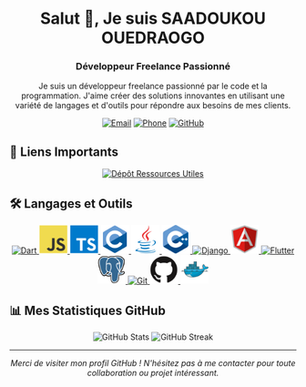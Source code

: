 <!-- Header Section -->
<h1 align="center">Salut 👋, Je suis SAADOUKOU OUEDRAOGO</h1>
<h3 align="center">Développeur Freelance Passionné</h3>

<!-- Introduction -->
<p align="center">
  Je suis un développeur freelance passionné par le code et la programmation. J'aime créer des solutions innovantes en utilisant une variété de langages et d'outils pour répondre aux besoins de mes clients.
</p>

<!-- Contact Information -->
<p align="center">
  <a href="mailto:osaadoukou@gmail.com"><img src="https://img.shields.io/badge/Email-osaadoukou@gmail.com-c14438?style=for-the-badge&logo=gmail&logoColor=white" alt="Email"></a>
  <a href="tel:+22675364491"><img src="https://img.shields.io/badge/Phone-+22675364491-blue?style=for-the-badge&logo=phone&logoColor=white" alt="Phone"></a>
  <a href="https://github.com/sidiki-codeur"><img src="https://img.shields.io/badge/GitHub-sidiki--codeur-181717?style=for-the-badge&logo=github&logoColor=white" alt="GitHub"></a>
</p>

<!-- 🔗 Liens Importants Section -->
## 🔗 Liens Importants

<p align="center">
  <a href="https://github.com/sidiki-codeur/ressources-utiles" target="_blank" rel="noreferrer">
    <img src="https://img.shields.io/badge/Dépôt%20Ressources%20Utiles-181717?style=for-the-badge&logo=github&logoColor=white" alt="Dépôt Ressources Utiles">
  </a>
  <!-- Ajoutez d'autres liens importants ici de la même manière -->
  <!--a href="URL_DE_VOTRE_AUTRE_DEPOT" target="_blank" rel="noreferrer">
    <img src="https://img.shields.io/badge/Autre%20Dépôt-NomDuDepot-181717?style=for-the-badge&logo=github&logoColor=white" alt="Autre Dépôt">
  </a-->
</p>

<!-- Languages and Tools Section -->
## 🛠️ Langages et Outils

<div align="center">
  <!-- Dart -->
  <a href="https://dart.dev" target="_blank" rel="noreferrer">
    <img src="https://www.vectorlogo.zone/logos/dartlang/dartlang-icon.svg" alt="Dart" width="50" height="50"/>
  </a>
  <!-- JavaScript -->
  <a href="https://developer.mozilla.org/fr/docs/Web/JavaScript" target="_blank" rel="noreferrer">
    <img src="https://raw.githubusercontent.com/devicons/devicon/master/icons/javascript/javascript-original.svg" alt="JavaScript" width="50" height="50"/>
  </a>
  <!-- TypeScript -->
  <a href="https://www.typescriptlang.org/" target="_blank" rel="noreferrer">
    <img src="https://raw.githubusercontent.com/devicons/devicon/master/icons/typescript/typescript-original.svg" alt="TypeScript" width="50" height="50"/>
  </a>
  <!-- C -->
  <a href="https://www.cprogramming.com/" target="_blank" rel="noreferrer">
    <img src="https://raw.githubusercontent.com/devicons/devicon/master/icons/c/c-original.svg" alt="C" width="50" height="50"/>
  </a>
  <!-- Java -->
  <a href="https://www.java.com" target="_blank" rel="noreferrer">
    <img src="https://raw.githubusercontent.com/devicons/devicon/master/icons/java/java-original.svg" alt="Java" width="50" height="50"/>
  </a>
  <!-- C++ -->
  <a href="https://www.w3schools.com/cpp/" target="_blank" rel="noreferrer">
    <img src="https://raw.githubusercontent.com/devicons/devicon/master/icons/cplusplus/cplusplus-original.svg" alt="C++" width="50" height="50"/>
  </a>
  <!-- Django -->
  <a href="https://www.djangoproject.com/" target="_blank" rel="noreferrer">
    <img src="https://www.vectorlogo.zone/logos/djangoproject/djangoproject-ar21.svg" alt="Django" width="50" height="50"/>
  </a>
  <!-- Angular -->
  <a href="https://angular.io/" target="_blank" rel="noreferrer">
    <img src="https://raw.githubusercontent.com/devicons/devicon/master/icons/angularjs/angularjs-original.svg" alt="Angular" width="50" height="50"/>
  </a>
  <!-- Flutter -->
  <a href="https://flutter.dev/" target="_blank" rel="noreferrer">
    <img src="https://www.vectorlogo.zone/logos/flutterio/flutterio-icon.svg" alt="Flutter" width="50" height="50"/>
  </a>
  <!-- PostgreSQL -->
  <a href="https://www.postgresql.org/" target="_blank" rel="noreferrer">
    <img src="https://raw.githubusercontent.com/devicons/devicon/master/icons/postgresql/postgresql-original.svg" alt="PostgreSQL" width="50" height="50"/>
  </a>
  <!-- Git -->
  <a href="https://git-scm.com/" target="_blank" rel="noreferrer">
    <img src="https://www.vectorlogo.zone/logos/git-scm/git-scm-icon.svg" alt="Git" width="50" height="50"/>
  </a>
  <!-- GitHub -->
  <a href="https://github.com/sidiki-codeur" target="_blank" rel="noreferrer">
    <img src="https://raw.githubusercontent.com/devicons/devicon/master/icons/github/github-original.svg" alt="GitHub" width="50" height="50"/>
  </a>
  <!-- Docker -->
  <a href="https://www.docker.com/" target="_blank" rel="noreferrer">
    <img src="https://raw.githubusercontent.com/devicons/devicon/master/icons/docker/docker-original.svg" alt="Docker" width="50" height="50"/>
  </a>
</div>

<!-- GitHub Stats Section -->
## 📊 Mes Statistiques GitHub

<p align="center">
  <img src="https://github-readme-stats.vercel.app/api?username=sidiki-codeur&show_icons=true&theme=radical" alt="GitHub Stats">
  <img src="https://github-readme-streak-stats.herokuapp.com/?user=sidiki-codeur&theme=radical" alt="GitHub Streak">
</p>

<!-- Footer -->
---

<p align="center">
  <em>Merci de visiter mon profil GitHub ! N'hésitez pas à me contacter pour toute collaboration ou projet intéressant.</em>
</p>
